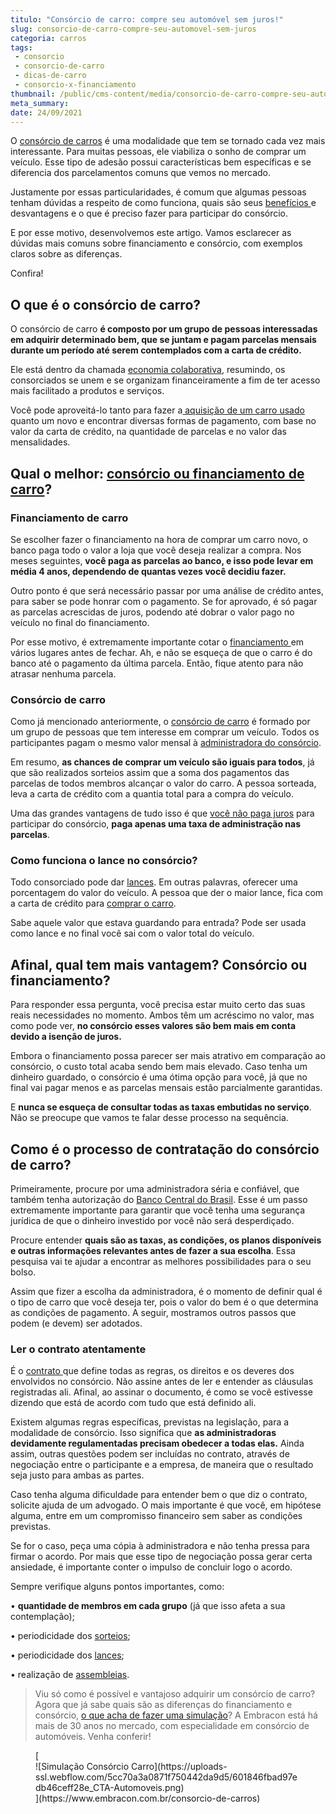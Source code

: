 ```yaml
---
titulo: "Consórcio de carro: compre seu automóvel sem juros!"
slug: consorcio-de-carro-compre-seu-automovel-sem-juros
categoria: carros
tags:
 - consorcio
 - consorcio-de-carro
 - dicas-de-carro
 - consorcio-x-financiamento
thumbnail: /public/cms-content/media/consorcio-de-carro-compre-seu-automovel-sem-juros.jpg
meta_summary: 
date: 24/09/2021
---
```

O [consórcio de carros](https://www.embracon.com.br/blog/consorcio-de-carros-usados-vale-a-pena) é uma modalidade que tem se tornado cada vez mais interessante. Para muitas pessoas, ele viabiliza o sonho de comprar um veículo. Esse tipo de adesão possui características bem específicas e se diferencia dos parcelamentos comuns que vemos no mercado.

Justamente por essas particularidades, é comum que algumas pessoas tenham dúvidas a respeito de como funciona, quais são seus [benefícios ](https://www.embracon.com.br/blog/confira-10-vantagens-indiscutiveis-do-consorcio)e desvantagens e o que é preciso fazer para participar do consórcio.

E por esse motivo, desenvolvemos este artigo. Vamos esclarecer as dúvidas mais comuns sobre financiamento e consórcio, com exemplos claros sobre as diferenças.

Confira!

O que é o consórcio de carro?
-----------------------------

O consórcio de carro **é composto por um grupo de pessoas interessadas em adquirir determinado bem, que se juntam e pagam parcelas mensais durante um período até serem contemplados com a carta de crédito.**

Ele está dentro da chamada [economia colaborativa](https://www.embracon.com.br/blog/economia-colaborativa-saiba-tudo-sobre-o-assunto), resumindo, os consorciados se unem e se organizam financeiramente a fim de ter acesso mais facilitado a produtos e serviços.

Você pode aproveitá-lo tanto para fazer a[ aquisição de um carro usado](https://www.embracon.com.br/blog/comprar-carro-usado-com-a-carta-de-credito-do-consorcio) quanto um novo e encontrar diversas formas de pagamento, com base no valor da carta de crédito, na quantidade de parcelas e no valor das mensalidades.

Qual o melhor: [consórcio ou financiamento de carro](https://www.embracon.com.br/blog/financiamento-ou-consorcio-o-que-e-melhor-na-compra-de-um-imovel)?
--------------------------------------------------------------------------------------------------------------------------------------------------------

### Financiamento de carro

Se escolher fazer o financiamento na hora de comprar um carro novo, o banco paga todo o valor a loja que você deseja realizar a compra. Nos meses seguintes, **você paga as parcelas ao banco, e isso pode levar em média 4 anos, dependendo de quantas vezes você decidiu fazer.**

Outro ponto é que será necessário passar por uma análise de crédito antes, para saber se pode honrar com o pagamento. Se for aprovado, é só pagar as parcelas acrescidas de juros, podendo até dobrar o valor pago no veículo no final do financiamento.

Por esse motivo, é extremamente importante cotar o [financiamento ](https://www.embracon.com.br/blog/entenda-quais-sao-as-6-maiores-desvantagens-do-financiamento)em vários lugares antes de fechar. Ah, e não se esqueça de que o carro é do banco até o pagamento da última parcela. Então, fique atento para não atrasar nenhuma parcela.

### Consórcio de carro

Como já mencionado anteriormente, o [consórcio de carro](https://www.embracon.com.br/blog/duvidas-ao-escolher-um-consorcio-de-carro-saiba-o-que-levar-em-consideracao) é formado por um grupo de pessoas que tem interesse em comprar um veículo. Todos os participantes pagam o mesmo valor mensal à [administradora do consórcio](https://www.embracon.com.br/blog/afinal-o-que-uma-administradora-de-consorcio-faz).

Em resumo, **as chances de comprar um veículo são iguais para todos**, já que são realizados sorteios assim que a soma dos pagamentos das parcelas de todos membros alcançar o valor do carro. A pessoa sorteada, leva a carta de crédito com a quantia total para a compra do veículo.

Uma das grandes vantagens de tudo isso é que [você não paga juros](https://www.embracon.com.br/blog/consorcio-nao-tem-juros-entenda) para participar do consórcio, **paga apenas uma taxa de administração nas parcelas**.

### Como funciona o lance no consórcio?

Todo consorciado pode dar [lances](https://www.embracon.com.br/conhecaoconsorcio/o-que-e-o-lance). Em outras palavras, oferecer uma porcentagem do valor do veículo. A pessoa que der o maior lance, fica com a carta de crédito para [comprar o carro](https://www.embracon.com.br/blog/primeiro-carro-como-acertar-na-escolha).

Sabe aquele valor que estava guardando para entrada? Pode ser usada como lance e no final você sai com o valor total do veículo.

Afinal, qual tem mais vantagem? Consórcio ou financiamento?
-----------------------------------------------------------

Para responder essa pergunta, você precisa estar muito certo das suas reais necessidades no momento. Ambos têm um acréscimo no valor, mas como pode ver, **no consórcio esses valores são bem mais em conta devido a isenção de juros.**

Embora o financiamento possa parecer ser mais atrativo em comparação ao consórcio, o custo total acaba sendo bem mais elevado. Caso tenha um dinheiro guardado, o consórcio é uma ótima opção para você, já que no final vai pagar menos e as parcelas mensais estão parcialmente garantidas.

E **nunca se esqueça de consultar todas as taxas embutidas no serviço**. Não se preocupe que vamos te falar desse processo na sequência.

Como é o processo de contratação do consórcio de carro?
-------------------------------------------------------

Primeiramente, procure por uma administradora séria e confiável, que também tenha autorização do [Banco Central do Brasil](https://www.bcb.gov.br/acessoinformacao/legado?url=https:%2F%2Fwww.bcb.gov.br%2FFIS%2FConsorcios%2Fport%2Fconsorci.asp). Esse é um passo extremamente importante para garantir que você tenha uma segurança jurídica de que o dinheiro investido por você não será desperdiçado.

Procure entender **quais são as taxas, as condições, os planos disponíveis e outras informações relevantes antes de fazer a sua escolha**. Essa pesquisa vai te ajudar a encontrar as melhores possibilidades para o seu bolso.

Assim que fizer a escolha da administradora, é o momento de definir qual é o tipo de carro que você deseja ter, pois o valor do bem é o que determina as condições de pagamento. A seguir, mostramos outros passos que podem (e devem) ser adotados.

### Ler o contrato atentamente

É o [contrato ](https://www.embracon.com.br/blog/saiba-o-que-avaliar-antes-de-assinar-um-contrato-de-consorcio)que define todas as regras, os direitos e os deveres dos envolvidos no consórcio. Não assine antes de ler e entender as cláusulas registradas ali. Afinal, ao assinar o documento, é como se você estivesse dizendo que está de acordo com tudo que está definido ali.

Existem algumas regras específicas, previstas na legislação, para a modalidade de consórcio. Isso significa que **as administradoras devidamente regulamentadas precisam obedecer a todas elas.** Ainda assim, outras questões podem ser incluídas no contrato, através de negociação entre o participante e a empresa, de maneira que o resultado seja justo para ambas as partes.

Caso tenha alguma dificuldade para entender bem o que diz o contrato, solicite ajuda de um advogado. O mais importante é que você, em hipótese alguma, entre em um compromisso financeiro sem saber as condições previstas.

Se for o caso, peça uma cópia à administradora e não tenha pressa para firmar o acordo. Por mais que esse tipo de negociação possa gerar certa ansiedade, é importante conter o impulso de concluir logo o acordo.

Sempre verifique alguns pontos importantes, como:

 • **quantidade de membros em cada grupo** (já que isso afeta a sua contemplação);

 • periodicidade dos [sorteios](https://www.embracon.com.br/conhecaoconsorcio/como-sao-realizados-os-sorteios-nas-assembleias);

 • periodicidade dos [lances](https://www.embracon.com.br/blog/como-funcionam-os-tipos-de-lances-no-consorcio);

 • realização de [assembleias](https://www.embracon.com.br/blog/assembleia-de-consorcio-como-funciona).

> Viu só como é possível e vantajoso adquirir um consórcio de carro? Agora que já sabe quais são as diferenças do financiamento e consórcio, [o que acha de fazer uma simulação](https://www.embracon.com.br/consorcio-de-carros)? A Embracon está há mais de 30 anos no mercado, com especialidade em consórcio de automóveis. Venha conferir!

<figure class="w-richtext-figure-type-image w-richtext-align-center">[<div>![Simulação Consórcio Carro](https://uploads-ssl.webflow.com/5cc70a3a0871f750442da9d5/601846fbad97edb46ceff28e_CTA-Automoveis.png)</div>](https://www.embracon.com.br/consorcio-de-carros)</figure>

